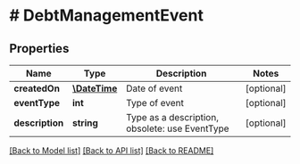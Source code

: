 # # DebtManagementEvent

## Properties

Name | Type | Description | Notes
------------ | ------------- | ------------- | -------------
**createdOn** | [**\DateTime**](\DateTime.md) | Date of event | [optional] 
**eventType** | **int** | Type of event | [optional] 
**description** | **string** | Type as a description, obsolete: use EventType | [optional] 

[[Back to Model list]](../../README.md#documentation-for-models) [[Back to API list]](../../README.md#documentation-for-api-endpoints) [[Back to README]](../../README.md)


